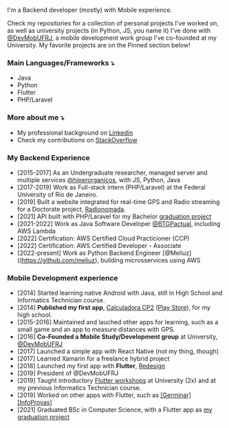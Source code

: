 I'm a Backend developer (mostly) with Mobile experience.

Check my repositories for a collection of personal projects I've worked on, as well as university projects (in Python, JS, you name it) I've done with [@DevMobUFRJ](https://github.com/devmobufrj), a mobile development work group I've co-founded at my University. My favorite projects are on the Pinned section below! 

### Main Languages/Frameworks ⤵️
- Java
- Python
- Flutter
- PHP/Laravel

### More about me ⤵️

- My professional background on [Linkedin](https://www.linkedin.com/in/georgerappel/)
- Check my contributions on [StackOverflow](https://stackoverflow.com/users/3758439/george)

### My Backend Experience
- [2015-2017] As an Undergraduate researcher, managed server and multiple services [@hiperorganicos](https://github.com/hiperorganicos), with JS, Python, Java
- [2017-2019] Work as Full-stack intern (PHP/Laravel) at the Federal University of Rio de Janeiro.
- [2019] Built a website integrated for real-time GPS and Radio streaming for a Doctorate project, [Radionomada](http://rodrigopaglieri.art/radionomada.html). 
- [2021] API built with PHP/Laravel for my Bachelor [graduation project](https://github.com/naojogafora/api)
- [2021-2022] Work as Java Software Developer [@BTGPactual](https://github.com/btgpactual), including AWS Lambda 
- [2022] Certification: AWS Certified Cloud Practicioner (CCP)
- [2022] Certification: AWS Certified Developer - Associate
- [2022-present] Work as Python Backend Engineer [@Meliuz]((https://github.com/meliuz), building microsservices using AWS

### Mobile Development experience
- [2014] Started learning native Android with Java, still in High School and Informatics Technician course.
- [2014] **Published my first app**, [Calculadora CP2](https://github.com/georgerappel/calculadoracp2) ([Play Store](https://play.google.com/store/apps/details?id=com.testemedia.mediacp2&hl=en&gl=US)), for my high school.
- [2015-2016] Maintained and lauched other apps for learning, such as a small game and an app to measure distances with GPS.
- [2016] **Co-Founded a Mobile Study/Development group** at University, [@DevMobUFRJ](https://github.com/orgs/DevMobUFRJ/teams)
- [2017] Launched a simple app with React Native (not my thing, though)
- [2017] Learned Xamarin for a freelance hybrid project
- [2018] Launched my first app with **Flutter**, [Redesign](https://github.com/DevMobUFRJ/redesign)
- [2019] President of @DevMobUFRJ
- [2019] Taught introductory [Flutter workshops](https://github.com/georgerappel/workshop-flutter) at University (2x) and at my previous Informatics Technician course.
- [2019] Worked on other apps with Flutter, such as [[Germinar]](https://github.com/DevMobUFRJ/Germinar) [[InfoProvas]](https://github.com/DevMobUFRJ/infoprovas)
- [2021] Graduated BSc in Computer Science, with a Flutter app as [my graduation project](https://github.com/naojogafora/app-flutter)

